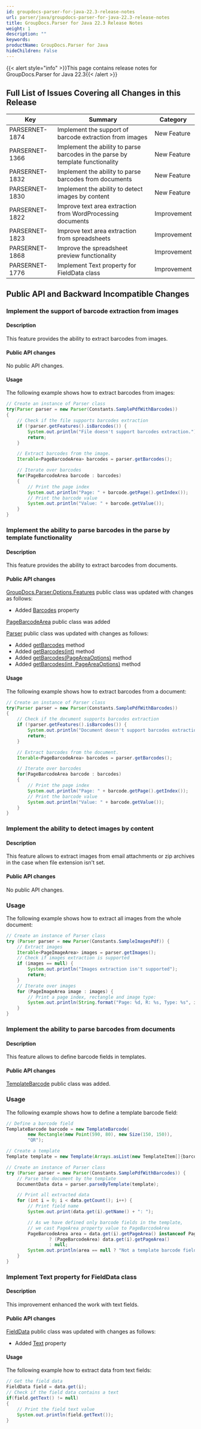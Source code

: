 ```yaml
---
id: groupdocs-parser-for-java-22.3-release-notes
url: parser/java/groupdocs-parser-for-java-22.3-release-notes
title: GroupDocs.Parser for Java 22.3 Release Notes
weight: 1
description: ""
keywords: 
productName: GroupDocs.Parser for Java
hideChildren: False
---
```

{{< alert style="info" >}}This page contains release notes for GroupDocs.Parser for Java 22.3{{< /alert >}}

## Full List of Issues Covering all Changes in this Release

| Key | Summary | Category |
| --- | --- | --- |
| PARSERNET-1874 | Implement the support of barcode extraction from images | New Feature |
| PARSERNET-1366 | Implement the ability to parse barcodes in the parse by template functionality | New Feature |
| PARSERNET-1832 | Implement the ability to parse barcodes from documents | New Feature |
| PARSERNET-1830 | Implement the ability to detect images by content | New Feature |
| PARSERNET-1822 | Improve text area extraction from WordProcessing documents | Improvement |
| PARSERNET-1823 | Improve text area extraction from spreadsheets | Improvement |
| PARSERNET-1868 | Improve the spreadsheet preview functionality | Improvement |
| PARSERNET-1776 | Implement Text property for FieldData class | Improvement |

## Public API and Backward Incompatible Changes

### Implement the support of barcode extraction from images

#### Description

This feature provides the ability to extract barcodes from images.

#### Public API changes

No public API changes.

#### Usage

The following example shows how to extract barcodes from images:

```java
// Create an instance of Parser class
try(Parser parser = new Parser(Constants.SamplePdfWithBarcodes))
{
	// Check if the file supports barcodes extraction
	if (!parser.getFeatures().isBarcodes()) {
		System.out.println("File doesn't support barcodes extraction.");
		return;
	}

	// Extract barcodes from the image.
	Iterable<PageBarcodeArea> barcodes = parser.getBarcodes();

	// Iterate over barcodes
	for(PageBarcodeArea barcode : barcodes)
	{
		// Print the page index
		System.out.println("Page: " + barcode.getPage().getIndex());
		// Print the barcode value
		System.out.println("Value: " + barcode.getValue());
	}
}
```

### Implement the ability to parse barcodes in the parse by template functionality

#### Description

This feature provides the ability to extract barcodes from documents.

#### Public API changes

[GroupDocs.Parser.Options.Features](https://apireference.groupdocs.com/parser/java/com.groupdocs.parser.options/Features) public class was updated with changes as follows:

* Added [Barcodes](https://apireference.groupdocs.com/parser/java/com.groupdocs.parser.options/Features#isBarcodes()) property

[PageBarcodeArea](https://apireference.groupdocs.com/parser/java/com.groupdocs.parser.data/PageBarcodeArea) public class was added

[Parser](https://apireference.groupdocs.com/parser/java/com.groupdocs.parser/Parser) public class was updated with changes as follows:

* Added [getBarcodes](https://apireference.groupdocs.com/parser/java/com.groupdocs.parser/Parser#getBarcodes()) method
* Added [getBarcodes(int)](https://apireference.groupdocs.com/parser/java/com.groupdocs.parser/Parser#getBarcodes(int)) method
* Added [getBarcodes(PageAreaOptions)](https://apireference.groupdocs.com/parser/java/com.groupdocs.parser/Parser#getBarcodes(com.groupdocs.parser.options.PageAreaOptions)) method
* Added [getBarcodes(int, PageAreaOptions)](https://apireference.groupdocs.com/parser/java/com.groupdocs.parser/Parser#getBarcodes(int,%20com.groupdocs.parser.options.PageAreaOptions)) method

#### Usage

The following example shows how to extract barcodes from a document:

```java
// Create an instance of Parser class
try(Parser parser = new Parser(Constants.SamplePdfWithBarcodes))
{
	// Check if the document supports barcodes extraction
	if (!parser.getFeatures().isBarcodes()) {
		System.out.println("Document doesn't support barcodes extraction.");
		return;
	}

	// Extract barcodes from the document.
	Iterable<PageBarcodeArea> barcodes = parser.getBarcodes();

	// Iterate over barcodes
	for(PageBarcodeArea barcode : barcodes)
	{
		// Print the page index
		System.out.println("Page: " + barcode.getPage().getIndex());
		// Print the barcode value
		System.out.println("Value: " + barcode.getValue());
	}
}
```

### Implement the ability to detect images by content

#### Description

This feature allows to extract images from email attachments or zip archives in the case when file extension isn't set.

#### Public API changes

No public API changes.

### Usage

The following example shows how to extract all images from the whole document:

```java
// Create an instance of Parser class
try (Parser parser = new Parser(Constants.SampleImagesPdf)) {
    // Extract images
    Iterable<PageImageArea> images = parser.getImages();
    // Check if images extraction is supported
    if (images == null) {
        System.out.println("Images extraction isn't supported");
        return;
    }
    // Iterate over images
    for (PageImageArea image : images) {
        // Print a page index, rectangle and image type:
        System.out.println(String.format("Page: %d, R: %s, Type: %s", image.getPage().getIndex(), image.getRectangle(), image.getFileType()));
    }
}
```

### Implement the ability to parse barcodes from documents

#### Description

This feature allows to define barcode fields in templates.

#### Public API changes

[TemplateBarcode](https://apireference.groupdocs.com/parser/java/com.groupdocs.parser.templates/TemplateBarcode) public class was added.

### Usage

The following example shows how to define a template barcode field:

```java
// Define a barcode field
TemplateBarcode barcode = new TemplateBarcode(
		new Rectangle(new Point(590, 80), new Size(150, 150)),
		"QR");

// Create a template
Template template = new Template(Arrays.asList(new TemplateItem[]{barcode}));

// Create an instance of Parser class
try (Parser parser = new Parser(Constants.SamplePdfWithBarcodes)) {
	// Parse the document by the template
	DocumentData data = parser.parseByTemplate(template);

	// Print all extracted data
	for (int i = 0; i < data.getCount(); i++) {
		// Print field name
		System.out.print(data.get(i).getName() + ": ");

		// As we have defined only barcode fields in the template,
		// we cast PageArea property value to PageBarcodeArea
		PageBarcodeArea area = data.get(i).getPageArea() instanceof PageBarcodeArea
				? (PageBarcodeArea) data.get(i).getPageArea()
				: null;
		System.out.println(area == null ? "Not a template barcode field" : area.getValue());
	}
}
```

### Implement Text property for FieldData class

#### Description

This improvement enhanced the work with text fields.

#### Public API changes

[FieldData](https://apireference.groupdocs.com/parser/java/com.groupdocs.parser.data/FieldData) public class was updated with changes as follows:

* Added [Text](https://apireference.groupdocs.com/parser/java/com.groupdocs.parser.data/FieldData#getText()) property

#### Usage

The following example how to extract data from text fields:

```java
// Get the field data
FieldData field = data.get(i);
// Check if the field data contains a text
if(field.getText() != null)
{
    // Print the field text value
    System.out.println(field.getText());
}
```
